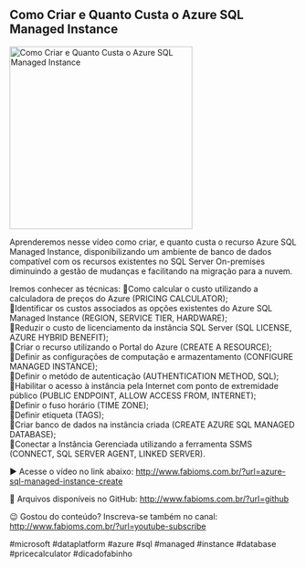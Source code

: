 ## Como Criar e Quanto Custa o Azure SQL Managed Instance

<img src="https://fabioms.com.br//uploads/youtube/cqVb3H-nNQ4.png" alt="Como Criar e Quanto Custa o Azure SQL Managed Instance" title="Azure SQL" width="320"/>

Aprenderemos nesse vídeo como criar, e quanto custa o recurso Azure SQL Managed Instance, disponibilizando um ambiente de banco de dados compatível com os recursos existentes no SQL Server On-premises diminuindo a gestão de mudanças e facilitando na migração para a nuvem.

Iremos conhecer as técnicas: 
🔹Como calcular o custo utilizando a calculadora de preços do Azure (PRICING CALCULATOR);  
🔹Identificar os custos associados as opções existentes do Azure SQL Managed Instance (REGION, SERVICE TIER, HARDWARE);  
🔹Reduzir o custo de licenciamento da instância SQL Server (SQL LICENSE, AZURE HYBRID BENEFIT);  
🔹Criar o recurso utilizando o Portal do Azure (CREATE A RESOURCE);  
🔹Definir as configurações de computação e armazentamento (CONFIGURE MANAGED INSTANCE);  
🔹Definir o metódo de autenticação  (AUTHENTICATION METHOD, SQL);  
🔹Habilitar o acesso à instância pela Internet com ponto de extremidade público (PUBLIC ENDPOINT, ALLOW ACCESS FROM, INTERNET);  
🔹Definir o fuso horário (TIME ZONE);  
🔹Definir etiqueta (TAGS);  
🔹Criar banco de dados na instância criada (CREATE AZURE SQL MANAGED DATABASE);  
🔹Conectar a Instância Gerenciada utilizando a ferramenta SSMS (CONNECT, SQL SERVER AGENT, LINKED SERVER).  

▶️ Acesse o vídeo no link abaixo:
http://www.fabioms.com.br/?url=azure-sql-managed-instance-create

📁 Arquivos disponíveis no GitHub:
http://www.fabioms.com.br/?url=github

😉 Gostou do conteúdo? Inscreva-se também no canal:
http://www.fabioms.com.br/?url=youtube-subscribe

#microsoft #dataplatform #azure #sql #managed #instance #database #pricecalculator #dicadofabinho